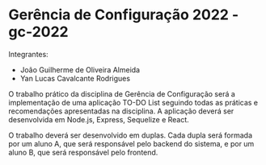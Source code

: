 # Gerência de Configuração 2022 - gc-2022

Integrantes:

- João Guilherme de Oliveira Almeida
- Yan Lucas Cavalcante Rodrigues

O trabalho prático da disciplina de Gerência de Configuração será a implementação de uma aplicação TO-DO List seguindo todas as práticas e recomendações apresentadas na disciplina. A aplicação deverá ser desenvolvida em Node.js, Express, Sequelize e React. 

O trabalho deverá ser desenvolvido em duplas. Cada dupla será formada por um aluno A, que será responsável pelo backend do sistema, e por um aluno B, que será responsável pelo frontend.

